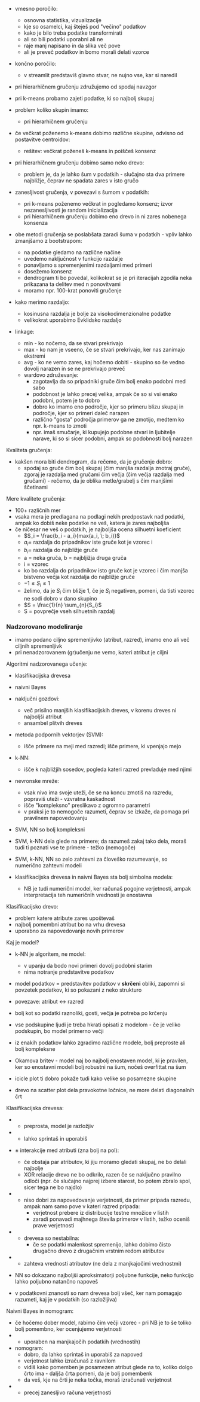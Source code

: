 - vmesno poročilo:
	- osnovna statistika, vizualizacije
	- kje so osamelci, kaj šteješ pod "večino" podatkov
	- kako je bilo treba podatke transformirati
	- ali so bili podatki uporabni ali ne
	- raje manj napisano in da slika več pove
	- ali je preveč podatkov in bomo morali delati vzorce
- končno poročilo:
	- v streamlit predstaviš glavno stvar, ne nujno vse, kar si naredil

- pri hierarhičnem gručenju združujemo od spodaj navzgor
- pri k-means probamo zajeti podatke, ki so najbolj skupaj 

- problem koliko skupin imamo:
	- pri hierarhičnem gručenju

- če večkrat poženemo k-means dobimo različne skupine, odvisno od postavitve centroidov:
	- rešitev: večkrat poženeš k-means in poiščeš konsenz
- pri hierarhičnem gručenju dobimo samo neko drevo:
	- problem je, da je lahko šum v podatkih - slučajno sta dva primere najbližje, čeprav ne spadata zares v isto gručo

- zanesljivost gručenja, v povezavi s šumom v podatkih:
	- pri k-means poženemo večkrat in pogledamo konsenz; izvor nezanesljivosti je random inicializacija
	- pri hierarhičnem gručenju dobimo eno drevo in ni zares nobenega konsenza
- obe metodi gručenja se poslabšata zaradi šuma v podatkih - vpliv lahko zmanjšamo z bootstrapom:
	- na podatke gledamo na različne načine
	- uvedemo naključnost v funkcijo razdalje
	- ponavljamo s spremenjenimi razdaljami med primeri
	- dosežemo konsenz
	- dendrogram ti bo povedal, kolikokrat se je pri iteracijah zgodila neka prikazana ta delitev med n ponovitvami
	- moramo npr. 100-krat ponoviti gručenje

- kako merimo razdaljo:
	- kosinusna razdalja je bolje za visokodimenzionalne podatke
	- velikokrat uporabimo Evklidsko razdaljo

- linkage:
	- min -  ko nočemo, da se stvari prekrivajo
	- max - ko nam je vseeno, če se stvari prekrivajo, ker nas zanimajo ekstremi
	- avg - ko ne vemo zares, kaj hočemo dobiti - skupino so še vedno dovolj narazen in se ne prekrivajo preveč
	- wardovo združevanje:
		- zagotavlja da so pripadniki gruče čim bolj enako podobni med sabo
		- podobnost je lahko precej velika, ampak če so si vsi enako podobni, potem je to dobro
		- dobro ko imamo eno področje, kjer so primeru blizu skupaj in področje, kjer so primeri daleč narazen
		- različno "gosta" področja primerov ga ne zmotijo, medtem ko npr. k-means to zmoti
		- npr. imaš smučarje, ki kupujejo podobne stvari in ljubitelje narave, ki so si sicer podobni, ampak so podobnosti bolj narazen

Kvaliteta gručenja:
- kakšen mora biti dendrogram, da rečemo, da je gručenje dobro:
	- spodaj so gruče čim bolj skupaj (čim manjša razdalja znotraj gruče), zgoraj je razdalja med gručami čim večja (čim večja razdalja med gručami) - rečemo, da je oblika metle/grabelj s čim manjšimi ščetinami

Mere kvalitete gručenja:
- 100+ različnih mer
- vsaka mera je predlagana na podlagi nekih predpostavk nad podatki, ampak ko dobiš neke podatke ne veš, katera je zares najboljša
- če ničesar ne veš o podatkih, je najboljša ocena silhuetni koeficient
	- $S_i = \frac{b_i - a_i}{max(a_i, \; b_i)}$
	- $a_i =$ razdalja do pripadnikov iste gruče kot je vzorec i
	- $b_i =$ razdalja do najbližje gruče
	- a = neka gruča, b = najbljižja druga gruča
	- i = vzorec
	- ko bo razdalja do pripadnikov isto gruče kot je vzorec i čim manjša bistveno večja kot razdalja do najbližje gruče
	- $-1 \leq S_i \leq 1$
	- želimo, da je $S_i$ čim bližje 1, če je $S_i$ negativen, pomeni, da tisti vzorec ne sodi dobro v dano skupino
	- $S = \frac{1}{n} \sum_{n}{S_i}$
	- S = povprečje vseh silhuetnih razdalj

### Nadzorovano modeliranje

- imamo podano ciljno spremenljivko (atribut, razred), imamo eno ali več ciljnih spremenljivk
- pri nenadzorovanem (gr)učenju ne vemo, kateri atribut je ciljni

Algoritmi nadzorovanega učenje:
- klasifikacijska drevesa
- naivni Bayes
- naključni gozdovi:
	- več prisilno manjših klasifikacijskih dreves, v korenu dreves ni najboljši atribut
	- ansambel plitvih dreves
- metoda podpornih vektorjev (SVM):
	- išče primere na meji med razredi; išče primere, ki vpenjajo mejo
- k-NN:
	- išče k najbližjih sosedov, pogleda kateri razred prevladuje med njimi
- nevronske mreže:
	- vsak nivo ima svoje uteži, če se na koncu zmotiš na razredu, popraviš uteži - vzvratna kaskadnost
	- išče "kompleksno" preslikavo z ogromno parametri
	- v praksi je to nemogoče razumeti, čeprav se izkaže, da pomaga pri pravilnem napovedovanju

- SVM, NN so bolj kompleksni
- SVM, k-NN dela glede na primere; da razumeš zakaj tako dela, moraš tudi ti poznati vse te primere - težko (nemogoče)

- SVM, k-NN, NN so zelo zahtevni za človeško razumevanje, so numerično zahtevni modeli
- klasifikacijska drevesa in naivni Bayes sta bolj simbolna modela:
	- NB je tudi numerični model, ker računaš pogojne verjetnosti, ampak interpretacija teh numeričnih vrednosti je enostavna

Klasifikacijsko drevo:
- problem katere atribute zares upoštevaš
- najbolj pomembni atribut bo na vrhu drevesa
- uporabno za napovedovanje novih primerov

Kaj je model?
- k-NN je algoritem, ne model:
	- v upanju da bodo novi primeri dovolj podobni starim
	- nima notranje predstavitve podatkov
- model podatkov = predstavitev podatkov v **skrčeni** obliki, zapomni si povzetek podatkov, ki so pokazani z neko strukturo
- povezave: atribut <-> razred
- bolj kot so podatki raznoliki, gosti, večja je potreba po krčenju
- vse podskupine ljudi je treba hkrati opisati z modelom - če je veliko podskupin, bo model primerno večji

- iz enakih podatkov lahko zgradimo različne modele, bolj preproste ali bolj kompleksne
- Okamova britev - model naj bo najbolj enostaven model, ki je pravilen, ker so enostavni modeli bolj robustni na šum, nočeš overfittat na šum

- icicle plot ti dobro pokaže tudi kako velike so posamezne skupine
- drevo na scatter plot dela pravokotne ločnice, ne more delati diagonalnih črt

Klasifikacijska drevesa:
- + preprosta, model je razložjiv
- + lahko sprintaš in uporabiš
- $\pm$ interakcije med atributi (zna bolj na pol):
	- če obstaja par atributov, ki jiju moramo gledati skupaj, ne bo delali najbolje
	- XOR relacije drevo ne bo odkrilo, razen če se naključno pravilno odloči (npr. če slučajno najprej izbere starost, bo potem zbralo spol, sicer tega ne bo najdlo)
- - niso dobri za napovedovanje verjetnosti, da primer pripada razredu, ampak nam samo pove v kateri razred pripada:
	- verjetnost prebere iz distribucije testne množice v listih
	- zaradi ponavadi majhnega števila primerov v listih, težko oceniš prave verjetnosti
- - drevesa so nestabilna:
	- če se podatki malenkost spremenijo, lahko dobimo čisto drugačno drevo z drugačnim vrstnim redom atributov
- - zahteva vrednosti atributov (ne dela z manjkajočimi vrednostmi)

- NN so dokazano najboljši aproksimatorji poljubne funkcije, neko funkcijo lahko poljubno natančno napoveš
- v podatkovni znanosti so nam drevesa bolj všeč, ker nam pomagajo razumeti, kaj je v podatkih (so razložljiva)

Naivni Bayes in nomogram:
- če hočemo dober model, rabimo čim večji vzorec - pri NB je to še toliko bolj pomembno, ker ocenjujemo verjetnosti
- + uporaben na manjkajočih podatkih (vrednostih)
- nomogram:
	- dobro, da lahko sprintaš in uporabiš za napoved
	- verjetnost lahko izračunaš z ravnilom
	- vidiš kako pomemben je posamezen atribut glede na to, koliko dolgo črto ima - daljša črta pomeni, da je bolj pomembenk
	- da veš, kje na črti je neka točka, moraš izračunati verjetnost
- + precej zanesljivo računa verjetnosti